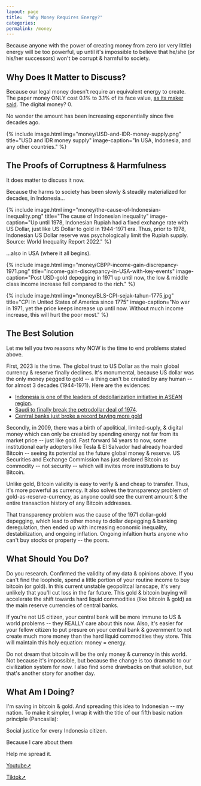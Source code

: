 ```yaml
---
layout: page
title:  "Why Money Requires Energy?"
categories:
permalink: /money
---
```


Because anyone with the power of creating money from zero (or very little) energy will be too powerful, up until it's impossible to believe that he/she (or his/her successors) won't be corrupt & harmful to society.

## Why Does It Matter to Discuss?

Because our legal money doesn't require an equivalent energy to create. The paper money ONLY cost 0.1% to 3.1% of its face value, [as its maker said](https://www.federalreserve.gov/faqs/currency_12771.htm). The digital money? 0.

No wonder the amount has been increasing exponentially since five decades ago.

{% include image.html
        img="money/USD-and-IDR-money-supply.png"
        title="USD and IDR money supply"
        image-caption="In USA, Indonesia, and any other countries."
        %}

## The Proofs of Corruptness & Harmfulness

It does matter to discuss it now.

Because the harms to society has been slowly & steadily materialized for decades, in Indonesia...

{% include image.html
        img="money/the-cause-of-Indonesian-inequality.png"
        title="The cause of Indonesian inequality"
        image-caption="Up until 1978, Indonesian Rupiah had a fixed exchange rate with US Dollar, just like US Dollar to gold in 1944-1971 era. Thus, prior to 1978, Indonesian US Dollar reserve was psychologically limit the Rupiah supply. Source: World Inequality Report 2022."
        %}

...also in USA (where it all begins).

{% include image.html
          img="money/CBPP-income-gain-discrepancy-1971.png"
          title="income-gain-discrepancy-in-USA-with-key-events"
          image-caption="Post USD-gold depegging in 1971 up until now, the low & middle class income increase fell compared to the rich."
          %}

{% include image.html
        img="money/BLS-CPI-sejak-tahun-1775.jpg"
        title="CPI In United States of America since 1775"
        image-caption="No war in 1971, yet the price keeps increase up until now. Without much income increase, this will hurt the poor most."
        %}

## The Best Solution

Let me tell you two reasons why NOW is the time to end problems stated above.

First, 2023 is the time. The global trust to US Dollar as the main global currency & reserve finally declines. It's monumental, because US dollar was the only money pegged to gold -- a thing can't be created by any human -- for almost 3 decades (1944-1971). Here are the evidences:

* [Indonesia is one of the leaders of dedollarization initiative in ASEAN region](https://www.aseanbriefing.com/news/asean-finance-ministers-and-central-banks-consider-dropping-us-dollar-euro-and-yen-indonesia-calls-for-phasing-out-visa-and-mastercard/).
* [Saudi to finally break the petrodollar deal of 1974](https://www.dw.com/en/why-the-dollars-dominance-is-declining-in-the-middle-east/a-65662358).
* [Central banks just broke a record buying more gold](https://www.visualcapitalist.com/charted-30-years-of-central-bank-gold-demand/)

Secondly, in 2009, there was a birth of apolitical, limited-suply, & digital money which can only be created by spending energy not far from its market price -- just like gold. Fast forward 14 years to now, some institutional early adopters like Tesla & El Salvador had already hoarded Bitcoin -- seeing its potential as the future global money & reserve. US Securities and Exchange Commission has just declared Bitcoin as commodity -- not security -- which will invites more institutions to buy Bitcoin.

Unlike gold, Bitcoin validity is easy to verify & and cheap to transfer. Thus, it's more powerful as currency. It also solves the transparency problem of gold-as-reserve-currency, as anyone could see the current amount & the entire transaction history of any Bitcoin addresses.

That transparency problem was the cause of the 1971 dollar-gold depegging, which lead to other money to dollar depegging & banking deregulation, then ended up with increasing economic inequality, destabilization, and ongoing inflation. Ongoing infaltion hurts anyone who can't buy stocks or property -- the poors.

## What Should You Do?

Do you research. Confirmed the validity of my data & opinions above. If you can't find the loophole, spend a little portion of your routine income to buy bitcoin (or gold). In this current unstable geopolitcal lanscape, it's very unlikely that you'll cut loss in the far future. This gold & bitcoin buying will accelerate the shift towards hard liquid commodities (like bitcoin & gold) as the main reserve currencies of central banks.

If you're not US citizen, your central bank will be more immune to US & world problems -- they REALLY care about this now. Also, it's easier for your fellow citizen to put presure on your central bank & government to not create much more money than the hard liquid commodities they store. This will maintain this holy equation: money = energy.

Do not dream that bitcoin will be the only money & currency in this world. Not because it's impossible, but because the change is too dramatic to our civilization system for now. I also find some drawbacks on that solution, but that's another story for another day.

## What Am I Doing?

I'm saving in bitcoin & gold. And spreading this idea to Indonesian -- my nation. To make it simpler, I wrap it with the title of our fifth basic nation principle (Pancasila):

Social justice for every Indonesia citizen.

Because I care about them

Help me spread it.

<a href="https://www.youtube.com/@SilaKelimaPancasila" target="_blank">Youtube➚</a>

<a href="https://www.tiktok.com/@silakelimapancasila" target="_blank">Tiktok➚</a>
